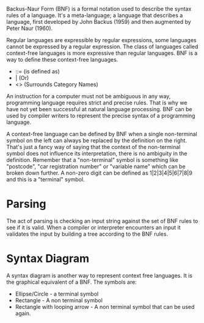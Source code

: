 Backus-Naur Form (BNF) is a formal notation used to describe the syntax rules of a language. It's a meta-language; a language that describes a language, first developed by John Backus (1959) and then augmented by Peter Naur (1960). 

Regular languages are expressible by regular expressions, some languages cannot be expressed by a regular expression. The class of languages called context-free languages is more expressive than regular languages. BNF is a way to define these context-free languages.
- ::= (is defined as)
- | (Or)
- <> (Surrounds Category Names)

An instruction for a computer must not be ambiguous in any way, programming language requires strict and precise rules. That is why we have not yet been successful at natural language processing. BNF can be used by compiler writers to represent the precise syntax of a programming language.

A context-free language can be defined by BNF when a single non-terminal symbol on the left can always be replaced by the definition on the right. That's just a fancy way of saying that the context of the non-terminal symbol does not influence its interpretation, there is no ambiguity in the definition. Remember that a "non-terminal" symbol is something like "postcode", "car registration number" or "variable name" which can be broken down further. A non-zero digit can be defined as 1|2|3|4|5|6|7|8|9 and this is a "terminal" symbol.

# Parsing
The act of parsing is checking an input string against the set of BNF rules to see if it is valid. When a compiler or interpreter encounters an input it validates the input by building a tree according to the BNF rules.

# Syntax Diagram
A syntax diagram is another way to represent context free languages. It is the graphical equivalent of a BNF. The symbols are:
- Ellipse/Circle - a terminal symbol
- Rectangle - A non terminal symbol
- Rectangle with looping arrow - A non terminal symbol that can be used again.